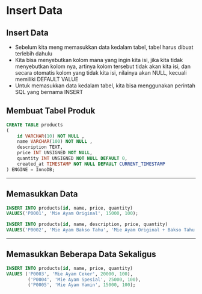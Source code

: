 # Insert Data

## Insert Data

- Sebelum kita meng memasukkan data kedalam tabel, tabel harus dibuat terlebih dahulu
- Kita bisa menyebutkan kolom mana yang ingin kita isi, jika kita tidak menyebutkan kolom nya, artinya kolom tersebut tidak akan kita isi, dan secara otomatis kolom yang tidak kita isi, nilainya akan NULL, kecuali memiliki DEFAULT VALUE
- Untuk memasukkan data kedalam tabel, kita bisa menggunakan perintah SQL yang bernama INSERT

## Membuat Tabel Produk

```sql
CREATE TABLE products
(
    id VARCHAR(10) NOT NULL ,
    name VARCHAR(100) NOT NULL ,
    description TEXT,
    price INT UNSIGNED NOT NULL,
    quantity INT UNSIGNED NOT NULL DEFAULT 0,
    created_at TIMESTAMP NOT NULL DEFAULT CURRENT_TIMESTAMP
) ENGINE = InnoDB;
```
---

## Memasukkan Data

```sql
INSERT INTO products(id, name, price, quantity)
VALUES('P0001', 'Mie Ayam Original', 15000, 100);

INSERT INTO products(id, name, description, price, quantity)
VALUES('P0002', 'Mie Ayam Bakso Tahu', 'Mie Ayam Original + Bakso Tahu', 20000, 100);
```
---

## Memasukkan Beberapa Data Sekaligus

```sql
INSERT INTO products(id, name, price, quantity)
VALUES ('P0003', 'Mie Ayam Ceker', 20000, 100),
        ('P0004', 'Mie Ayam Spesial', 25000, 100),
        ('P0005', 'Mie Ayam Yamin', 15000, 100);
```